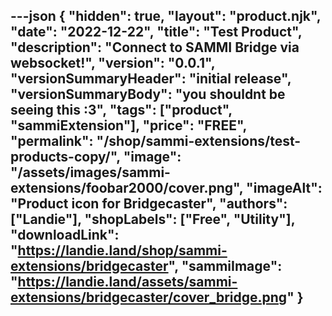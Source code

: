 ---json
{
  "hidden": true,
  "layout": "product.njk",
  "date": "2022-12-22",
  "title": "Test Product",
  "description": "Connect to SAMMI Bridge via websocket!",
  "version": "0.0.1",
  "versionSummaryHeader": "initial release",
  "versionSummaryBody": "you shouldnt be seeing this :3",
  "tags": ["product", "sammiExtension"],
  "price": "FREE",
  "permalink": "/shop/sammi-extensions/test-products-copy/",
  "image": "/assets/images/sammi-extensions/foobar2000/cover.png",
  "imageAlt": "Product icon for Bridgecaster",
  "authors": ["Landie"],
  "shopLabels": ["Free", "Utility"],
  "downloadLink": "https://landie.land/shop/sammi-extensions/bridgecaster",
  "sammiImage": "https://landie.land/assets/sammi-extensions/bridgecaster/cover_bridge.png"
}
---
